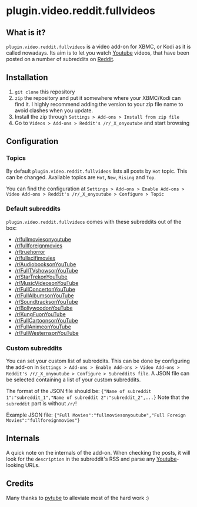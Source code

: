 # plugin.video.reddit.fullvideos

## What is it?

`plugin.video.reddit.fullvideos` is a video add-on for XBMC, or Kodi as it is called nowadays. Its aim is to let you watch [Youtube](http://www.youtube.com) videos, that have been posted on a number of subreddits on [Reddit](http://www.reddit.com).

## Installation

1. `git clone` this repository
2. `zip` the repository and put it somewhere where your XBMC/Kodi can find it. I highly recommend adding the version to your zip file name to avoid clashes when you update.
3. Install the zip through `Settings > Add-ons > Install from zip file`
4. Go to `Videos > Add-ons > Reddit's /r/_X_onyoutube` and start browsing

## Configuration

### Topics

By default `plugin.video.reddit.fullvideos` lists all posts by `Hot` topic. This can be changed. Available topics are `Hot`, `New`, `Rising` and `Top`. 

You can find the configuration at `Settings > Add-ons > Enable Add-ons > Video Add-ons > Reddit's /r/_X_onyoutube > Configure > Topic`

### Default subreddits

`plugin.video.reddit.fullvideos` comes with these subreddits out of the box:
- [/r/fullmoviesonyoutube](http://www.reddit.com/r/fullmoviesonyoutube)
- [/r/fullforeignmovies](http://www.reddit.com/r/fullforeignmovies)
- [/r/truehorror](http://www.reddit.com/r/truehorror)
- [/r/fullscifimovies](http://www.reddit.com/r/fullscifimovies)
- [/r/AudiobooksonYouTube](http://www.reddit.com/r/AudiobooksonYouTube)
- [/r/FullTVshowsonYouTube](http://www.reddit.com/r/FullTVshowsonYouTube)
- [/r/StarTrekonYouTube](http://www.reddit.com/r/StarTrekonYouTube)
- [/r/MusicVideosonYouTube](http://www.reddit.com/r/MusicVideosonYouTube)
- [/r/FullConcertonYouTube](http://www.reddit.com/r/FullConcertonYouTube)
- [/r/FullAlbumsonYouTube](http://www.reddit.com/r/FullAlbumsonYouTube)
- [/r/SoundtracksonYouTube](http://www.reddit.com/r/SoundtracksonYouTube)
- [/r/BollywoodonYouTube](http://www.reddit.com/r/BollywoodonYouTube)
- [/r/KungFuonYouTube](http://www.reddit.com/r/KungFuonYouTube)
- [/r/FullCartoonsonYouTube](http://www.reddit.com/r/FullCartoonsonYouTube)
- [/r/FullAnimeonYouTube](http://www.reddit.com/r/FullAnimeonYouTube)
- [/r/FullWesternsonYouTube](http://www.reddit.com/r/FullWesternsonYouTube)

### Custom subreddits

You can set your custom list of subreddits. This can be done by configuring the add-on in `Settings > Add-ons > Enable Add-ons > Video Add-ons > Reddit's /r/_X_onyoutube > Configure > Subreddits file`. A JSON file can be selected containing a list of your custom subreddits.

The format of the JSON file should be: `{"Name of subreddit 1":"subreddit_1","Name of subreddit 2":"subreddit_2",...}`
Note that the `subreddit` part is without `/r/`! 

Example JSON file: `{"Full Movies":"fullmoviesonyoutube","Full Foreign Movies":"fullforeignmovies"}`

## Internals

A quick note on the internals of the add-on. When checking the posts, it will look for the `description` in the subreddit's RSS and parse any [Youtube](http://www.youtube.com)-looking URLs.

## Credits

Many thanks to [pytube](https://github.com/nficano/pytube) to alleviate most of the hard work :)